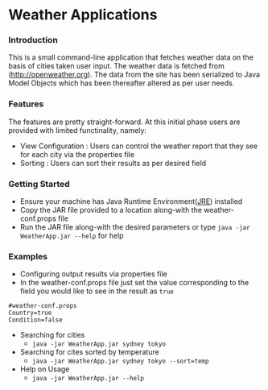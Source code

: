 # Weather Applications
### Introduction
This is a small command-line application that fetches weather data on the basis of cities taken user input.
The weather data is fetched from (http://openweather.org). The data from the site has been serialized to Java Model Objects which has been thereafter altered as per user needs.

### Features
The features are pretty straight-forward. At this initial phase users are provided with limited functinality, namely:
- View Configuration : Users can control the weather report that they see for each city via the properties file
- Sorting : Users can sort their results as per desired field

### Getting Started
* Ensure your machine has Java Runtime Environment([JRE](http://www.oracle.com/technetwork/java/javase/downloads/jre6-downloads-1637595.html)) installed
* Copy the JAR file provided to a location along-with the weather-conf.props file
* Run the JAR file along-with the desired parameters or type `java -jar WeatherApp.jar --help` for help

### Examples
* Configuring output results via properties file
 * In the weather-conf.props file just set the value corresponding to the field you would like to see in the result as `true`
 ```
 #weather-conf.props
 Country=true
 Condition=false
 ```
* Searching for cities
  * `java -jar WeatherApp.jar sydney tokyo`
* Searching for cites sorted by temperature
  * `java -jar WeatherApp.jar sydney tokyo --sort=temp`
* Help on Usage
  * `java -jar WeatherApp.jar --help`
